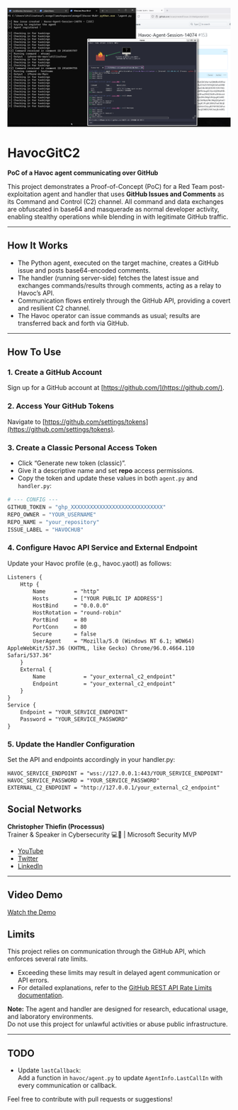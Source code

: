 <p align="center">
  <img src="assets/demo.png" alt="Havoc GitHub C2 Demo" width="600"/>
</p>

# HavocGitC2

**PoC of a Havoc agent communicating over GitHub**

This project demonstrates a Proof-of-Concept (PoC) for a Red Team post-exploitation agent and handler that uses **GitHub Issues and Comments** as its Command and Control (C2) channel. All command and data exchanges are obfuscated in base64 and masquerade as normal developer activity, enabling stealthy operations while blending in with legitimate GitHub traffic.

---

## How It Works

- The Python agent, executed on the target machine, creates a GitHub issue and posts base64-encoded comments.
- The handler (running server-side) fetches the latest issue and exchanges commands/results through comments, acting as a relay to Havoc’s API.
- Communication flows entirely through the GitHub API, providing a covert and resilient C2 channel.
- The Havoc operator can issue commands as usual; results are transferred back and forth via GitHub.

---

## How To Use

### 1. Create a GitHub Account

Sign up for a GitHub account at [https://github.com/](https://github.com/).

### 2. Access Your GitHub Tokens

Navigate to [https://github.com/settings/tokens](https://github.com/settings/tokens).

### 3. Create a Classic Personal Access Token

- Click “Generate new token (classic)”.
- Give it a descriptive name and set **repo** access permissions.
- Copy the token and update these values in both `agent.py` and `handler.py`:

```python
# --- CONFIG ---
GITHUB_TOKEN = "ghp_XXXXXXXXXXXXXXXXXXXXXXXXXXXXX" 
REPO_OWNER = "YOUR_USERNAME"
REPO_NAME = "your_repository"
ISSUE_LABEL = "HAVOCHUB"
```

### 4. Configure Havoc API Service and External Endpoint

Update your Havoc profile (e.g., havoc.yaotl) as follows:

```yaotl
Listeners {
    Http {
        Name         = "http"
        Hosts        = ["YOUR PUBLIC IP ADDRESS"]
        HostBind     = "0.0.0.0"
        HostRotation = "round-robin"
        PortBind     = 80
        PortConn     = 80
        Secure       = false
        UserAgent    = "Mozilla/5.0 (Windows NT 6.1; WOW64) AppleWebKit/537.36 (KHTML, like Gecko) Chrome/96.0.4664.110 Safari/537.36"
    }
    External {
        Name            = "your_external_c2_endpoint"
        Endpoint        = "your_external_c2_endpoint"
    }
}
Service {
    Endpoint = "YOUR_SERVICE_ENDPOINT"
    Password = "YOUR_SERVICE_PASSWORD"
}
```

### 5. Update the Handler Configuration

Set the API and endpoints accordingly in your handler.py:

```yaotl
HAVOC_SERVICE_ENDPOINT = "wss://127.0.0.1:443/YOUR_SERVICE_ENDPOINT"
HAVOC_SERVICE_PASSWORD = "YOUR_SERVICE_PASSWORD"
EXTERNAL_C2_ENDPOINT = "http://127.0.0.1/your_external_c2_endpoint"
```

## Social Networks

**Christopher Thiefin (Processus)**  
Trainer & Speaker in Cybersecurity 💻🎥 | Microsoft Security MVP

- [YouTube](https://www.youtube.com/c/processusthief)
- [Twitter](https://x.com/ProcessusT)
- [LinkedIn](https://www.linkedin.com/in/christopher-thiefin/)

---

## Video Demo

[Watch the Demo](assets/demo.mp4)


## Limits

This project relies on communication through the GitHub API, which enforces several rate limits.  
- Exceeding these limits may result in delayed agent communication or API errors.
- For detailed explanations, refer to the [GitHub REST API Rate Limits documentation](https://docs.github.com/fr/rest/using-the-rest-api/rate-limits-for-the-rest-api?apiVersion=2022-11-28#about-secondary-rate-limits).

**Note:** The agent and handler are designed for research, educational usage, and laboratory environments.  
Do not use this project for unlawful activities or abuse public infrastructure.

---

## TODO

- Update `lastCallback`:  
  Add a function in `havoc/agent.py` to update `AgentInfo.LastCallIn` with every communication or callback.

Feel free to contribute with pull requests or suggestions!
